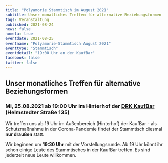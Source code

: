 ```yaml
---
title: "Polyamorie Stammtisch im August 2021"
subtitle: Unser monatliches Treffen für alternative Beziehungsformen
tags: Veranstaltung
published: 2021-08-24
news: false
nometa: true
eventdate: 2021-08-25
eventname: "Polyamorie-Stammtisch August 2021"
eventtype: "Stammtisch"
eventdetail: "19:00 Uhr an der KaufBar"
facebook: false
twitter: false
---
```


## Unser monatliches Treffen für alternative Beziehungsformen

### Mi, 25.08.2021 ab 19:00 Uhr im Hinterhof der [DRK KaufBar](https://www.drk-kv-bs-sz.de/angebote/kaufbar.html) (Helmstedter Straße 135)

Wir treffen uns ab 19 Uhr im Außenbereich (Hinterhof) der KaufBar - als Schutzmaßnahme in der Corona-Pandemie findet der Stammtisch diesmal **nur draußen** statt.

Wir beginnen um **19:30 Uhr** mit der Vorstellungsrunde. Ab 19 Uhr könnt ihr schon einige Leute des Stammtisches in der KaufBar treffen. Es sind jederzeit neue Leute willkommen.
